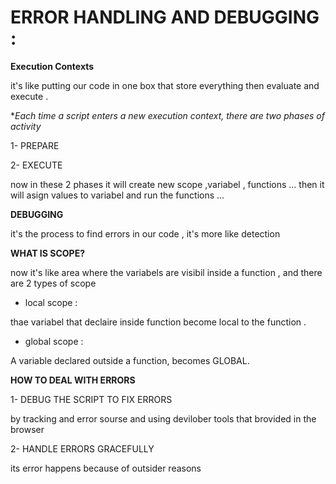# ERROR HANDLING AND DEBUGGING :

**Execution Contexts**

it's like putting our code in one box that store everything then evaluate and execute .

**Each time a script enters a new execution context, there are two phases of activity*

1- PREPARE

2- EXECUTE 

now in these 2 phases it will create new scope ,variabel , functions ... then it will asign values to variabel and run the functions ...

**DEBUGGING**

it's the process to find errors in our code , it's more like detection

**WHAT IS SCOPE?**

now it's like area where the variabels are visibil inside a function , and there are 2 types of scope 

 - local scope :

thae variabel that declaire inside function become  local to the function .

 - global scope : 

 A variable declared outside a function, becomes GLOBAL.

 **HOW TO DEAL WITH ERRORS**

 1- DEBUG THE SCRIPT TO FIX ERRORS 

 by tracking and error sourse and using devilober tools that brovided in the browser 

 2- HANDLE ERRORS GRACEFULLY 

its error happens because of outsider reasons


